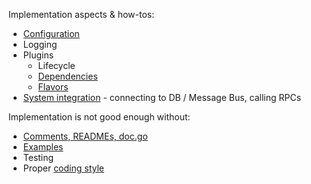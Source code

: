 Implementation aspects & how-tos:
* [Configuration](CONFIG.md)
* Logging
* Plugins
  * Lifecycle 
  * [Dependencies](PLUGIN_DEPENDENCIES.md)
  * [Flavors](PLUGIN_FLAVOURS.md)
* [System integration](SYSTEM_INTEGRATION.md) - connecting to DB / Message Bus, calling RPCs

Implementation is not good enough without:
* [Comments, READMEs, doc.go](DOCUMENTING.md)
* [Examples](EXAMPLES.md)
* Testing
* Proper [coding style](../../CODINGSTYLE.md)
